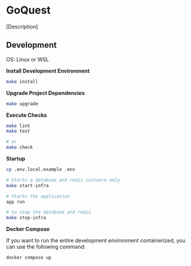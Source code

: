 # GoQuest

[Description]

## Development

OS: Linux or WSL

**Install Development Environment**

```bash
make install
```

**Upgrade Project Dependencies**

```bash
make upgrade
```

**Execute Checks**

```bash
make lint
make test

# or
make check
```

**Startup**

```bash
cp .env.local.example .env

# Starts a database and redis instance only
make start-infra

# Starts the application
app run

# to stop the database and redis
make stop-infra
```

**Docker Compose**

If you want to run the entire development environment containerized, you can use the following command:

```bash
docker compose up
```
